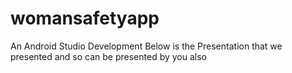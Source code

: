 # womansafetyapp
An Android Studio Development
Below is the Presentation that we presented and so can be presented by you also



